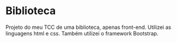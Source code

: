 # Biblioteca
Projeto do meu TCC de uma biblioteca, apenas front-end. Utilizei as linguagens html e css. Também utilizei o framework Bootstrap. 
